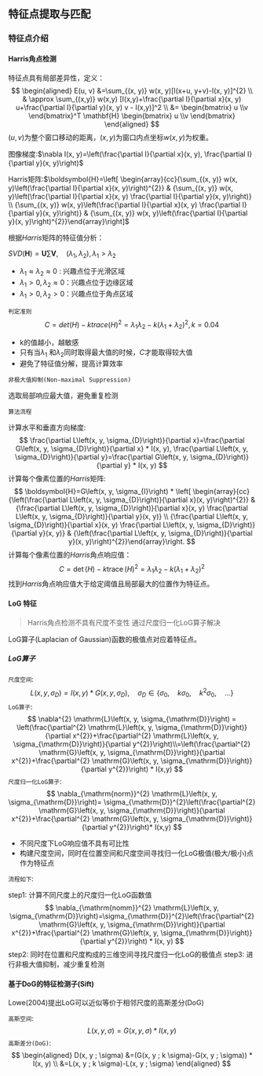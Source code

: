 ## 特征点提取与匹配

### 特征点介绍

#### Harris角点检测

特征点具有局部差异性，定义：
$$
\begin{aligned}
E(u, v) &=\sum_{(x, y)} w(x, y)[I(x+u, y+v)-I(x, y)]^{2} \\
& \approx  \sum_{(x,y)} w(x,y) [I(x,y)+\frac{\partial I}{\partial x}(x, y) u+\frac{\partial I}{\partial y}(x, y) v - I(x,y)]^2 \\
&= \begin{bmatrix} u \\v \end{bmatrix}^T \mathbf{H} \begin{bmatrix} u \\v \end{bmatrix} 
\end{aligned}
$$
$(u,v)$为整个窗口移动的距离，$(x,y)$为窗口内点坐标$w(x,y)$为权重。

图像梯度:$\nabla I(x, y)=\left(\frac{\partial I}{\partial x}(x, y), \frac{\partial I}{\partial y}(x, y)\right)$ 

Harris矩阵:$\boldsymbol{H}=\left[ \begin{array}{cc}{\sum_{(x, y)} w(x, y)\left(\frac{\partial I}{\partial x}(x, y)\right)^{2}} & {\sum_{(x, y)} w(x, y)\left(\frac{\partial I}{\partial x}(x, y) \frac{\partial I}{\partial y}(x, y)\right)} \\ {\sum_{(x, y)} w(x, y)\left(\frac{\partial I}{\partial x}(x, y) \frac{\partial I}{\partial y}(x, y)\right)} & {\sum_{(x, y)} w(x, y)\left(\frac{\partial I}{\partial y}(x, y)\right)^{2}}\end{array}\right]$

根据$Harris$矩阵的特征值分析：

$S V D(\boldsymbol{H})=\boldsymbol{U} \sum \boldsymbol{V}, \quad\left(\lambda_{1}, \lambda_{2}\right), \lambda_{1}>\lambda_{2}$ 

+ $\lambda _1\approx \lambda_2 \approx0$ : 兴趣点位于光滑区域
+ $\lambda _1 > 0 , \lambda_2 \approx0$：兴趣点位于边缘区域
+ $\lambda _1> 0, \lambda_2 > 0$：兴趣点位于角点区域

`判定准则`
$$
C  =det(H)-ktrace(H)^2 = \lambda _1 \lambda _2 - k(\lambda _1+\lambda _2 )^2,k=0.04
$$

+ k的值越小，越敏感
+ 只有当$\lambda_1$ 和$\lambda_2$同时取得最大值的时候，$C$才能取得较大值
+ 避免了特征值分解，提高计算效率

`非极大值抑制(Non-maximal Suppression)`

选取局部响应最大值，避免重复检测

`算法流程`

计算水平和垂直方向梯度:
$$
\frac{\partial L\left(x, y, \sigma_{D}\right)}{\partial x}=\frac{\partial G\left(x, y, \sigma_{D}\right)}{\partial x} * I(x, y), \frac{\partial L\left(x, y, \sigma_{D}\right)}{\partial y}=\frac{\partial G\left(x, y, \sigma_{D}\right)}{\partial y} * I(x, y)
$$
计算每个像素位置的$Harris$矩阵:
$$
\boldsymbol{H}=G\left(x, y, \sigma_{I}\right) * \left[ \begin{array}{cc}{\left(\frac{\partial L\left(x, y, \sigma_{D}\right)}{\partial x}(x, y)\right)^{2}} & {\frac{\partial L\left(x, y, \sigma_{D}\right)}{\partial x}(x, y) \frac{\partial L\left(x, y, \sigma_{D}\right)}{\partial y}(x, y)} \\ {\frac{\partial L\left(x, y, \sigma_{D}\right)}{\partial x}(x, y) \frac{\partial L\left(x, y, \sigma_{D}\right)}{\partial y}(x, y)} & {\left(\frac{\partial L\left(x, y, \sigma_{D}\right)}{\partial y}(x, y)\right)^{2}}\end{array}\right.
$$
计算每个像素位置的$Harris$角点响应值：
$$
C=\operatorname{det}(H)-k \operatorname{trace}(H)^{2}=\lambda_{1} \lambda_{2}-k\left(\lambda_{1}+\lambda_{2}\right)^{2}
$$
找到$Harris$角点响应值大于给定阈值且局部最大的位置作为特征点。

#### LoG 特征

> Harris角点检测不具有尺度不变性
> 通过尺度归一化LoG算子解决

LoG算子(Laplacian of Gaussian)函数的极值点对应着特征点。

##### LoG算子

`尺度空间`:
$$
L\left(x, y, \sigma_{D}\right)=I(x, y) * G\left(x, y, \sigma_{D}\right), \quad \sigma_{D} \in\left\{\sigma_{0}, \quad k \sigma_{0}, \quad k^{2} \sigma_{0}, \quad \ldots\right\}
$$
`LoG算子`:
$$
\nabla^{2} \mathrm{L}\left(x, y, \sigma_{\mathrm{D}}\right) =
\left(\frac{\partial^{2} \mathrm{L}\left(x, y, \sigma_{\mathrm{D}}\right)}{\partial x^{2}}+\frac{\partial^{2} \mathrm{L}\left(x, y, \sigma_{\mathrm{D}}\right)}{\partial y^{2}}\right)\\=\left(\frac{\partial^{2} \mathrm{G}\left(x, y, \sigma_{\mathrm{D}}\right)}{\partial x^{2}}+\frac{\partial^{2} \mathrm{G}\left(x, y, \sigma_{\mathrm{D}}\right)}{\partial y^{2}}\right) * I(x,y)
$$
`尺度归一化LoG算子`:
$$
\nabla_{\mathrm{norm}}^{2} \mathrm{L}\left(x, y, \sigma_{\mathrm{D}}\right)= \sigma_{\mathrm{D}}^{2}\left(\frac{\partial^{2} \mathrm{G}\left(x, y, \sigma_{\mathrm{D}}\right)}{\partial x^{2}}+\frac{\partial^{2} \mathrm{G}\left(x, y, \sigma_{\mathrm{D}}\right)}{\partial y^{2}}\right)* I(x,y)
$$

+ 不同尺度下LoG响应值不具有可比性
+ 构建尺度空间，同时在位置空间和尺度空间寻找归一化LoG极值(极大/极小)点作为特征点

`流程如下`:

step1: 计算不同尺度上的尺度归一化LoG函数值
$$
\nabla_{\mathrm{nomm}}^{2} \mathrm{L}\left(x, y, \sigma_{\mathrm{D}}\right)=\sigma_{\mathrm{D}}^{2}\left(\frac{\partial^{2} \mathrm{G}\left(x, y, \sigma_{\mathrm{D}}\right)}{\partial x^{2}}+\frac{\partial^{2} \mathrm{G}\left(x, y, \sigma_{\mathrm{D}}\right)}{\partial y^{2}}\right) * I(x, y)
$$
step2: 同时在位置和尺度构成的三维空间寻找尺度归一化LoG的极值点
step3: 进行非极大值抑制，减少重复检测

#### 基于DoG的特征检测子(Sift)

Lowe(2004)提出LoG可以近似等价于相邻尺度的高斯差分(DoG)

`高斯空间`:
$$
L(x, y, \sigma)=G(x, y, \sigma) * I(x, y)
$$
`高斯差分(DoG)`:
$$
\begin{aligned} D(x, y ; \sigma) &=(G(x, y ; k \sigma)-G(x, y ; \sigma)) * I(x, y) \\ &=L(x, y ; k \sigma)-L(x, y ; \sigma) \end{aligned}
$$
